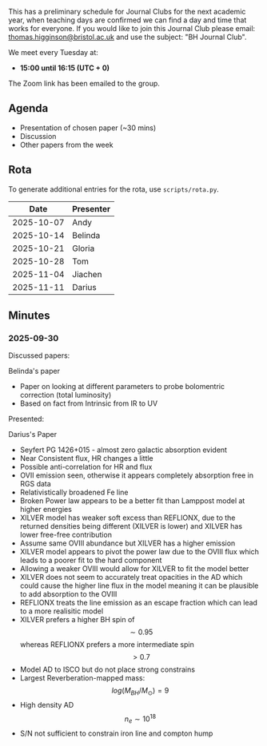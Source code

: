 This has a preliminary schedule for Journal Clubs for the next academic year, when teaching days are confirmed we can find a day and time that works for everyone.
If you would like to join this Journal Club please email: thomas.higginson@bristol.ac.uk and use the subject: "BH Journal Club".

We meet every Tuesday at:

- **15:00 until 16:15 (UTC + 0)**

The Zoom link has been emailed to the group.

## Agenda

- Presentation of chosen paper (~30 mins)
- Discussion
- Other papers from the week

## Rota

To generate additional entries for the rota, use `scripts/rota.py`.

| Date       | Presenter   |
|------------|-------------|
| 2025-10-07 | Andy        |
| 2025-10-14 | Belinda     |
| 2025-10-21 | Gloria      |
| 2025-10-28 | Tom         |
| 2025-11-04 | Jiachen     |
| 2025-11-11 | Darius      |


## Minutes

### 2025-09-30

Discussed papers:

Belinda's paper
- Paper on looking at different parameters to probe bolomentric correction (total luminosity)
- Based on fact from Intrinsic from IR to UV

Presented:

Darius's Paper
- Seyfert PG 1426+015 - almost zero galactic absorption evident
- Near Consistent flux, HR changes a little
- Possible anti-correlation for HR and flux
- OVII emission seen, otherwise it appears completely absorption free in RGS data
- Relativistically broadened Fe line
- Broken Power law appears to be a better fit than Lamppost model at higher energies
- XILVER model has weaker soft excess than REFLIONX, due to the returned densities being different (XILVER is lower) and XILVER has lower free-free contribution
- Assume same OVIII abundance but XILVER has a higher emission
- XILVER model appears to pivot the power law due to the OVIII flux which leads to a poorer fit to the hard component
- Allowing a weaker OVIII would allow for XILVER to fit the model better
- XILVER does not seem to accurately treat opacities in the AD which could cause the higher line flux in the model meaning it can be plausible to add absorption to the OVIII
- REFLIONX treats the line emission as an escape fraction which can lead to a more realisitic model
- XILVER prefers a higher BH spin of $$\sim 0.95$$ whereas REFLIONX prefers a more intermediate spin $$>0.7$$
- Model AD to ISCO but do not place strong constrains
- Largest Reverberation-mapped mass: $$log(M_{BH}/M_\odot) = 9$$
- High density AD $$n_e\sim10^{18}$$
- S/N not sufficient to constrain iron line and compton hump
